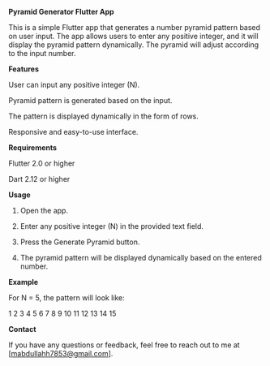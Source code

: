**Pyramid Generator Flutter App**

This is a simple Flutter app that generates a number pyramid pattern based on user input. The app allows users to enter any positive integer, and it will display the pyramid pattern dynamically. The pyramid will adjust according to the input number.

**Features**

User can input any positive integer (N).

Pyramid pattern is generated based on the input.

The pattern is displayed dynamically in the form of rows.

Responsive and easy-to-use interface.


**Requirements**

Flutter 2.0 or higher

Dart 2.12 or higher

**Usage**

1. Open the app.


2. Enter any positive integer (N) in the provided text field.


3. Press the Generate Pyramid button.


4. The pyramid pattern will be displayed dynamically based on the entered number.



**Example**

For N = 5, the pattern will look like:

1
2 3
4 5 6
7 8 9 10
11 12 13 14 15

**Contact**

If you have any questions or feedback, feel free to reach out to me at [mabdullahh7853@gmail.com].




